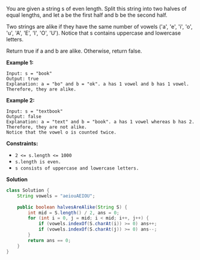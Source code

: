 You are given a string s of even length. Split this string into two halves of equal lengths, and let a be the first half and b be the second half.

Two strings are alike if they have the same number of vowels ('a', 'e', 'i', 'o', 'u', 'A', 'E', 'I', 'O', 'U'). Notice that s contains uppercase and lowercase letters.

Return true if a and b are alike. Otherwise, return false.

 

**Example 1:**
```
Input: s = "book"
Output: true
Explanation: a = "bo" and b = "ok". a has 1 vowel and b has 1 vowel. Therefore, they are alike.
```
**Example 2:**
```
Input: s = "textbook"
Output: false
Explanation: a = "text" and b = "book". a has 1 vowel whereas b has 2. Therefore, they are not alike.
Notice that the vowel o is counted twice.
``` 

**Constraints:**

- `2 <= s.length <= 1000`
- `s.length is even.`
- `s consists of uppercase and lowercase letters.`

**Solution**
```java
class Solution {
    String vowels = "aeiouAEIOU";
    
    public boolean halvesAreAlike(String S) {
        int mid = S.length() / 2, ans = 0;
        for (int i = 0, j = mid; i < mid; i++, j++) {
            if (vowels.indexOf(S.charAt(i)) >= 0) ans++;
            if (vowels.indexOf(S.charAt(j)) >= 0) ans--;
        }
        return ans == 0;
    }
}
```
